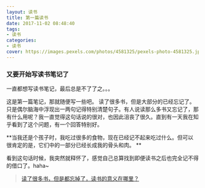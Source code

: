 ```yaml
---
layout: 读书
title: 第一篇读书
date: 2017-11-02 08:48:40
tags: 
- 读书
categories: 
- 读书
cover: https://images.pexels.com/photos/4581325/pexels-photo-4581325.jpeg?auto=compress&cs=tinysrgb&dpr=2&h=650&w=940
---
```

### 又要开始写读书笔记了
一直都想写读书笔记，最后总是不了了之。。。
<!-- more -->

这是第一篇笔记，那就随便写一些吧。
读了很多书，但是大部分的已经忘记了。只是偶尔脑海中浮现出一两句记得特别清楚句子。有人说读那么多书又忘记了，那有什么用呢？我一直觉得这句话说的很对，也因此沮丧了很久。直到有一天我在知乎看到了这个问题，有一个回答特别好。

**当我还是个孩子时，我吃过很多的食物，现在已经记不起来吃过什么。但可以很肯定的是，它们中的一部分已经长成我的骨头和肉。
** 

看到这句话时候，我突然就释怀了，感觉自己总算找到即便读书之后也完全记不得的借口了。haha~
 <br>
 
 >[读了很多书，但是都忘掉了，读书的意义在哪里？](https://www.zhihu.com/question/22456239/answer/94652171)